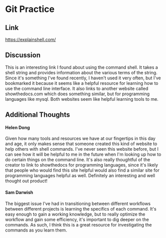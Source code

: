 # Git Practice
## Link

https://explainshell.com/

## Discussion 

This is an interesting link I found about using the command
shell. It takes a shell string and provides information about
the various terms of the string. 
Since it's something I've found recently, I haven't used it
very often, but I've bookmarked it because it seems like a helpful
resource for learning how to use the command line interface. It 
also links to another website called showthedocs.com which 
does something similar, but for programming languages like mysql.
Both websites seem like helpful learning tools to me.


## Additional Thoughts
#### Helen Dong

Given how many tools and resources we have at our fingertips in this day and age, it only makes sense that someone created this kind of website to help others with shell commands. I've never seen this website before, but I can see how it will be helpful to me in the future when I'm looking up how to do certain things on the command line. It's also really thoughtful of the creator to link to showthedocs for programming languages, since it's likely that people who would find this site helpful would also find a similar site for programming languages helpful as well. Definitely an interesting and well thought out product!

#### Sam Darwish
The biggest issue I've had in transitioning between different
workflows between different projects is learning the specifics
of each command. It's easy enough to gain a working knowledge,
but to really optimize the workflow and gain some efficiency,
it's important to dig deeper on the commands. As such, I think
this is a great resource for investigating the commands as you
learn them.

